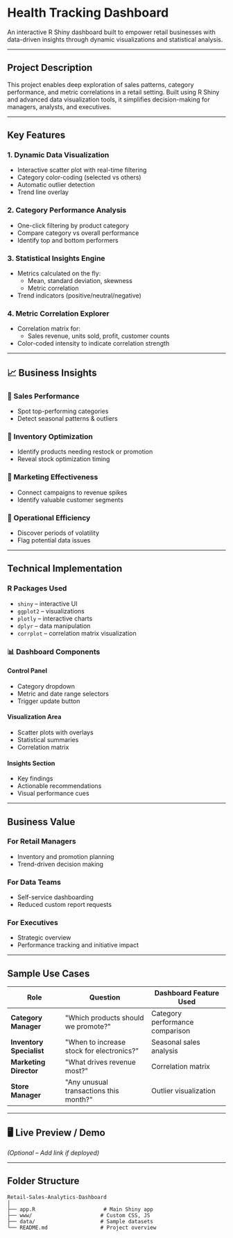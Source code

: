 # Health Tracking Dashboard

An interactive R Shiny dashboard built to empower retail businesses with data-driven insights through dynamic visualizations and statistical analysis.

---

## Project Description

This project enables deep exploration of sales patterns, category performance, and metric correlations in a retail setting. Built using R Shiny and advanced data visualization tools, it simplifies decision-making for managers, analysts, and executives.

---

## Key Features

### 1. Dynamic Data Visualization
- Interactive scatter plot with real-time filtering
- Category color-coding (selected vs others)
- Automatic outlier detection
- Trend line overlay

### 2. Category Performance Analysis
- One-click filtering by product category
- Compare category vs overall performance
- Identify top and bottom performers

### 3. Statistical Insights Engine
- Metrics calculated on the fly:
  - Mean, standard deviation, skewness
  - Metric correlation
- Trend indicators (positive/neutral/negative)

### 4. Metric Correlation Explorer
- Correlation matrix for:
  - Sales revenue, units sold, profit, customer counts
- Color-coded intensity to indicate correlation strength

---

## 📈 Business Insights

### 🔹 Sales Performance
- Spot top-performing categories
- Detect seasonal patterns & outliers

### 🔹 Inventory Optimization
- Identify products needing restock or promotion
- Reveal stock optimization timing

### 🔹 Marketing Effectiveness
- Connect campaigns to revenue spikes
- Identify valuable customer segments

### 🔹 Operational Efficiency
- Discover periods of volatility
- Flag potential data issues

---

## Technical Implementation

### R Packages Used
- `shiny` – interactive UI
- `ggplot2` – visualizations
- `plotly` – interactive charts
- `dplyr` – data manipulation
- `corrplot` – correlation matrix visualization

### 📊 Dashboard Components

#### Control Panel
- Category dropdown
- Metric and date range selectors
- Trigger update button

#### Visualization Area
- Scatter plots with overlays
- Statistical summaries
- Correlation matrix

####  Insights Section
- Key findings
- Actionable recommendations
- Visual performance cues

---

## Business Value

### For Retail Managers
- Inventory and promotion planning
- Trend-driven decision making

### For Data Teams
- Self-service dashboarding
- Reduced custom report requests

### For Executives
- Strategic overview
- Performance tracking and initiative impact

---

## Sample Use Cases

| Role              | Question                                                   | Dashboard Feature Used                     |
|-------------------|------------------------------------------------------------|--------------------------------------------|
| **Category Manager** | "Which products should we promote?"                         | Category performance comparison            |
| **Inventory Specialist** | "When to increase stock for electronics?"                   | Seasonal sales analysis                     |
| **Marketing Director** | "What drives revenue most?"                                 | Correlation matrix                         |
| **Store Manager**  | "Any unusual transactions this month?"                     | Outlier visualization                      |

---

## 🖥️ Live Preview / Demo

_(Optional – Add link if deployed)_

---

## Folder Structure

```plaintext
Retail-Sales-Analytics-Dashboard
│
├── app.R                      # Main Shiny app
├── www/                      # Custom CSS, JS
├── data/                     # Sample datasets
└── README.md                 # Project overview
